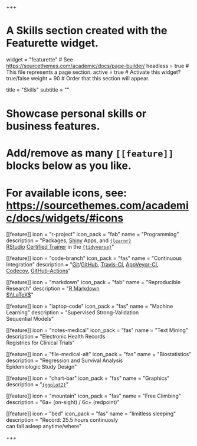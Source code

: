 +++
# A Skills section created with the Featurette widget.
widget = "featurette"  # See https://sourcethemes.com/academic/docs/page-builder/
headless = true  # This file represents a page section.
active = true    # Activate this widget? true/false
weight = 90      # Order that this section will appear.

title = "Skills"
subtitle = ""

# Showcase personal skills or business features.
# 
# Add/remove as many `[[feature]]` blocks below as you like.
#
# For available icons, see: https://sourcethemes.com/academic/docs/widgets/#icons

[[feature]]
  icon = "r-project"
  icon_pack = "fab"
  name = "Programming"
  description = "Packages, [Shiny](https://shiny.rstudio.com/) Apps, and [`{learnr}`](https://rstudio.github.io/learnr/)<br>[RStudio](https://rstudio.com) [Certified Trainer](https://education.rstudio.com/trainers/) in the [`{tidyverse}`](https://www.tidyverse.org/)"

[[feature]]
  icon = "code-branch"
  icon_pack = "fas"
  name = "Continuous Integration"
  description = "[Git](https://git-scm.com/)/[GitHub](https://github.com/), [Travis-CI](https://travis-ci.com/), [AppVeyor-CI](https://www.appveyor.com/),<br>[Codecov](https://codecov.io/), [GitHub-Actions](https://github.com/features/actions)"
  
[[feature]]
  icon = "markdown"
  icon_pack = "fab"
  name = "Reproducible Research"
  description = "[R Markdown](https://rmarkdown.rstudio.com/articles_intro.html)<br>[$\\LaTeX$](https://www.latex-project.org/)"
  
[[feature]]
  icon = "laptop-code"
  icon_pack = "fas"
  name = "Machine Learning"
  description = "Supervised Strong-Validation<br>Sequential Models"  
  
[[feature]]
  icon = "notes-medical"
  icon_pack = "fas"
  name = "Text Mining"
  description = "Electronic Health Records<br>Registries for Clinical Trials"
  
[[feature]]
  icon = "file-medical-alt"
  icon_pack = "fas"
  name = "Biostatistics"
  description = "Regression and Survival Analysis<br>Epidemiologic Study Design"
  
[[feature]]
  icon = "chart-bar"
  icon_pack = "fas"
  name = "Graphics"
  description = "[`{ggplot2}`](https://ggplot2.tidyverse.org/)"
  
[[feature]]
  icon = "mountain"
  icon_pack = "fas"
  name = "Free Climbing"
  description = "6a+ (on-sight) / 6c+ (redpoint)"  
  
  
[[feature]]
  icon = "bed"
  icon_pack = "fas"
  name = "limitless sleeping"
  description = "Record: 25.5 hours continuosly<br>can fall asleep anytime/where"  
  
  
  
  
+++
